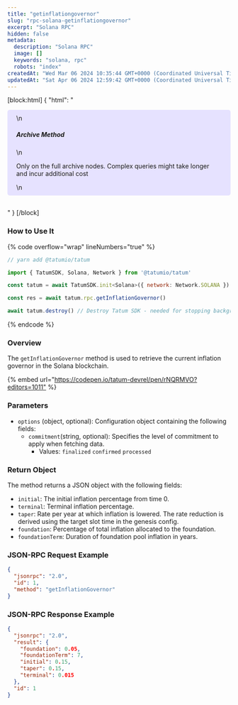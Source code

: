 ```yaml
---
title: "getinflationgovernor"
slug: "rpc-solana-getinflationgovernor"
excerpt: "Solana RPC"
hidden: false
metadata: 
  description: "Solana RPC"
  image: []
  keywords: "solana, rpc"
  robots: "index"
createdAt: "Wed Mar 06 2024 10:35:44 GMT+0000 (Coordinated Universal Time)"
updatedAt: "Sat Apr 06 2024 12:59:42 GMT+0000 (Coordinated Universal Time)"
---
```

[block:html]
{
  "html": "<div style="padding: 10px 20px; border-radius: 5px; background-color: #e6e2ff; margin: 0 0 30px 0;">\n  <h5>Archive Method</h5>\n  <p>Only on the full archive nodes. Complex queries might take longer and incur additional cost</p>\n</div>"
}
[/block]


### How to Use It

{% code overflow="wrap" lineNumbers="true" %}

```javascript
// yarn add @tatumio/tatum

import { TatumSDK, Solana, Network } from '@tatumio/tatum'

const tatum = await TatumSDK.init<Solana>({ network: Network.SOLANA })

const res = await tatum.rpc.getInflationGovernor()

await tatum.destroy() // Destroy Tatum SDK - needed for stopping background jobs
```

{% endcode %}

### Overview

The `getInflationGovernor` method is used to retrieve the current inflation governor in the Solana blockchain.

{% embed url="<https://codepen.io/tatum-devrel/pen/rNQRMVO?editors=1011"> %}

### Parameters

- `options` (object, optional): Configuration object containing the following fields:
  - `commitment`(string, optional): Specifies the level of commitment to apply when fetching data.
    - Values: `finalized` `confirmed` `processed`

### Return Object

The method returns a JSON object with the following fields:

- `initial`: The initial inflation percentage from time 0.
- `terminal`: Terminal inflation percentage.
- `taper`: Rate per year at which inflation is lowered. The rate reduction is derived using the target slot time in the genesis config.
- `foundation`: Percentage of total inflation allocated to the foundation.
- `foundationTerm`: Duration of foundation pool inflation in years.

### JSON-RPC Request Example

```json
{
  "jsonrpc": "2.0",
  "id": 1,
  "method": "getInflationGovernor"
}
```

### JSON-RPC Response Example

```json
{
  "jsonrpc": "2.0",
  "result": {
    "foundation": 0.05,
    "foundationTerm": 7,
    "initial": 0.15,
    "taper": 0.15,
    "terminal": 0.015
  },
  "id": 1
}
```
